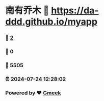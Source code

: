 # 南有乔木 :link: https://da-ddd.github.io/myapp 
### :page_facing_up: [2](https://da-ddd.github.io/myapp/tag.html) 
### :speech_balloon: 0 
### :hibiscus: 5505 
### :alarm_clock: 2024-07-24 12:28:02 
### Powered by :heart: [Gmeek](https://github.com/Meekdai/Gmeek)

